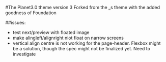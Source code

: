 #The Planet3.0 theme version 3
Forked from the _s theme with the added goodness of Foundation

##issues:
* test next/preview with floated image
* make alingleft/alignright niot float on narrow screens
* vertical align centre is not working for the page-header. Flexbox might be a solution, though the spec might not be finalized yet. Need to investigate
